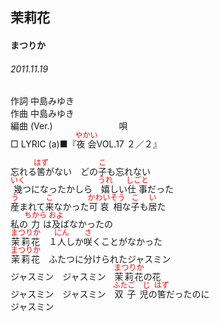 <style type="text/css">
	ruby{
	    ruby-position: over;
	}
	ruby > rt{font-size: 12px;color:red;}
	p{font:16px;font-size: '楷体'}
</style>
## 茉莉花
#### まつりか
###### 2011.11.19


作詞     中島みゆき　　　　　   
作曲      中島みゆき  　　　   
編曲 (Ver.) 　　　　　　　
唄          
□ LYRIC (a)■『<ruby><rb>夜会</rb><rp>(</rp><rt>やかい</rt><rp>)</rp></ruby>VOL.17 ２／２』  


忘れる<ruby><rb>筈</rb><rp>(</rp><rt>はず</rt><rp>)</rp></ruby>がない　どの<ruby><rb>子</rb><rp>(</rp><rt>こ</rt><rp>)</rp></ruby>も忘れない  
<ruby><rb>幾</rb><rp>(</rp><rt>いく</rt><rp>)</rp></ruby>つになったかしら　<ruby><rb>嬉</rb><rp>(</rp><rt>うれ</rt><rp>)</rp></ruby>しい<ruby><rb>仕事</rb><rp>(</rp><rt>しごと</rt><rp>)</rp></ruby>だった  
<ruby><rb>産</rb><rp>(</rp><rt>う</rt><rp>)</rp></ruby>まれて<ruby><rb>来</rb><rp>(</rp><rt>こ</rt><rp>)</rp></ruby>なかった<ruby><rb>可哀</rb><rp>(</rp><rt>かわい</rt><rp>)</rp></ruby><ruby><rb>相</rb><rp>(</rp><rt>そう</rt><rp>)</rp></ruby>な<ruby><rb>子</rb><rp>(</rp><rt>こ</rt><rp>)</rp></ruby>も<ruby><rb>居</rb><rp>(</rp><rt>い</rt><rp>)</rp></ruby>た  
私の<ruby><rb>力</rb><rp>(</rp><rt>ちから</rt><rp>)</rp></ruby>は<ruby><rb>及</rb><rp>(</rp><rt>およ</rt><rp>)</rp></ruby>ばなかったの  
<ruby><rb>茉莉花</rb><rp>(</rp><rt>まつりか</rt><rp>)</rp></ruby>　１<ruby><rb>人</rb><rp>(</rp><rt>にん</rt><rp>)</rp></ruby>しか<ruby><rb>咲</rb><rp>(</rp><rt>さ</rt><rp>)</rp></ruby>くことがなかった  
<ruby><rb>茉莉花</rb><rp>(</rp><rt>まつりか</rt><rp>)</rp></ruby>　ふたつに分けられたジャスミン  
ジャスミン　ジャスミン　<ruby><rb>茉莉花</rb><rp>(</rp><rt>まつりか</rt><rp>)</rp></ruby>の花  
ジャスミン　ジャスミン　<ruby><rb>双子児</rb><rp>(</rp><rt>ふたご　じ</rt><rp>)</rp></ruby>の<ruby><rb>筈</rb><rp>(</rp><rt>はず</rt><rp>)</rp></ruby>だったのに  
ジャスミン  